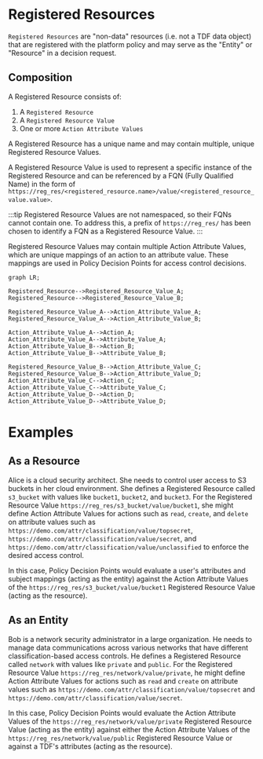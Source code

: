 # Registered Resources

`Registered Resources` are "non-data" resources (i.e. not a TDF data object) that are registered with the platform policy and may serve as the "Entity" or "Resource" in a decision request.

## Composition

A Registered Resource consists of:

1. A `Registered Resource`
2. A `Registered Resource Value`
3. One or more `Action Attribute Values`

A Registered Resource has a unique name and may contain multiple, unique Registered Resource Values. 

A Registered Resource Value is used to represent a specific instance of the Registered Resource and can be referenced by a FQN (Fully Qualified Name) in the form of `https://reg_res/<registered_resource.name>/value/<registered_resource_value.value>`.

:::tip
Registered Resource Values are not namespaced, so their FQNs cannot contain one. To address this, a prefix of `https://reg_res/` has been chosen to identify a FQN as a Registered Resource Value.
:::

Registered Resource Values may contain multiple Action Attribute Values, which are unique mappings of an action to an attribute value. These mappings are used in Policy Decision Points for access control decisions.

```mermaid
graph LR;

Registered_Resource-->Registered_Resource_Value_A;
Registered_Resource-->Registered_Resource_Value_B;

Registered_Resource_Value_A-->Action_Attribute_Value_A;
Registered_Resource_Value_A-->Action_Attribute_Value_B;

Action_Attribute_Value_A-->Action_A;
Action_Attribute_Value_A-->Attribute_Value_A;
Action_Attribute_Value_B-->Action_B;
Action_Attribute_Value_B-->Attribute_Value_B;

Registered_Resource_Value_B-->Action_Attribute_Value_C;
Registered_Resource_Value_B-->Action_Attribute_Value_D;
Action_Attribute_Value_C-->Action_C;
Action_Attribute_Value_C-->Attribute_Value_C;
Action_Attribute_Value_D-->Action_D;
Action_Attribute_Value_D-->Attribute_Value_D;

```

# Examples

## As a Resource

Alice is a cloud security architect. She needs to control user access to S3 buckets in her cloud environment. She defines a Registered Resource called `s3_bucket` with values like `bucket1`, `bucket2`, and `bucket3`. For the Registered Resource Value `https://reg_res/s3_bucket/value/bucket1`, she might define Action Attribute Values for actions such as `read`, `create`, and `delete` on attribute values such as `https://demo.com/attr/classification/value/topsecret`, `https://demo.com/attr/classification/value/secret`, and `https://demo.com/attr/classification/value/unclassified` to enforce the desired access control.

In this case, Policy Decision Points would evaluate a user's attributes and subject mappings (acting as the entity) against the Action Attribute Values of the `https://reg_res/s3_bucket/value/bucket1` Registered Resource Value (acting as the resource).

## As an Entity

Bob is a network security administrator in a large organization. He needs to manage data communications across various networks that have different classification-based access controls. He defines a Registered Resource called `network` with values like `private` and `public`. For the Registered Resource Value `https://reg_res/network/value/private`, he might define Action Attribute Values for actions such as `read` and `create` on attribute values such as `https://demo.com/attr/classification/value/topsecret` and `https://demo.com/attr/classification/value/secret`.

In this case, Policy Decision Points would evaluate the Action Attribute Values of the `https://reg_res/network/value/private` Registered Resource Value (acting as the entity) against either the Action Attribute Values of the `https://reg_res/network/value/public` Registered Resource Value or against a TDF's attributes (acting as the resource).
